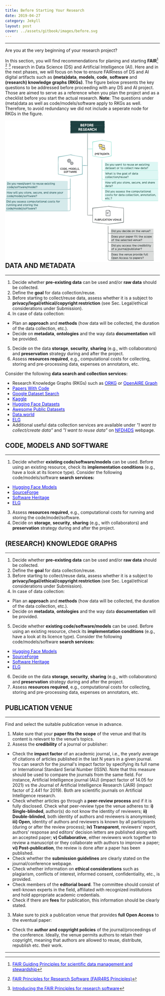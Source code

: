 ```yaml
---
title: Before Starting Your Research
date: 2019-04-27
category: Jekyll
layout: post
cover: ../assets/gitbook/images/before.svg
---
```


--------------------------------------------------------------------------------------------

Are you at the very beginning of your research project?

In this section, you will find recommendations for planing and starting **FAIR**[^1] [^2] [^3] research in Data Science (DS) and Artificial Intelligence (AI). Here and in the next phases, we will focus on how to ensure FAIRness of DS and AI digital artifacts such as **(meta)data**, **models**, **code**, **software** and **(research) knowledge graphs (RKGs)**. The figure below presents the key questions to be addressed before proceeding with any DS and AI project. Those are aimed to serve as a reference when you plan the project and as a checklist before you start the actual research. **Note**: The questions under (meta)data as well as code/models/software apply to RKGs as well. Therefore, to avoid redundancy we did not include a seperate node for RKGs in the figure.

[^1]: [<span style="color:blue">FAIR Guiding Principles for scientific data management and stewardship</span>](https://www.go-fair.org/fair-principles/)
[^2]: [<span style="color:blue">FAIR Principles for Research Software (FAIR4RS Principles)</span>](https://zenodo.org/record/6623556#.ZGHxauxBwUE)
[^3]: [<span style="color:blue">Introducing the FAIR Principles for research software</span>](https://www.nature.com/articles/s41597-022-01710-x)

<img src="../assets/gitbook/images/before_fig.jpeg"
     alt=""
     style="float: left; margin-right: 10px;" />

## DATA AND METADATA
--------------------------------------------------------------------------------------------

1. Decide whether **pre-existing data** can be used and/or **raw data** should be collected.
2. Define the **goal** for data collection/reuse.
3. Before starting to collect/reuse data, assess whether it is a subject to **privacy/legal/ethical/copyright restriction** (see Sec. Legal/ethical considerations under Submission). 
4. In case of data collection:
* Plan an **approach** and **methods** (how data will be collected, the duration of the data collection, etc.).
* Decide on **metadata**, **ontologies** and the way data **documentation** will be provided.
5. Decide on the data **storage**, **security**, **sharing** (e.g., with collaborators) and **preservation** strategy during and after the project.
6. Assess **resources required**, e.g., computational costs for collecting, storing and pre-processing data, expenses on annotators, etc. 

Consider the following **data search and collection services:**
* Research Knowledge Graphs (RKGs) such as [<span style="color:blue">ORKG</span>](https://dl.acm.org/doi/10.1145/3360901.3364435) or [<span style="color:blue">OpenAIRE Graph</span>](https://graph.openaire.eu)
* [<span style="color:blue">Papers With Code</span>](https://paperswithcode.com)  
* [<span style="color:blue">Google Dataset Search</span>](https://datasetsearch.research.google.com)
* [<span style="color:blue">Kaggle</span>](https://www.kaggle.com/datasets)
* [<span style="color:blue">Hugging Face Datasets</span>](https://huggingface.co/docs/datasets/index)
* [<span style="color:blue">Awesome Public Datasets</span>](https://github.com/awesomedata/awesome-public-datasets#agriculture)
* [<span style="color:blue">Data.world</span>](https://data.world/search?context=community&entryTypeLabel=dataset&type=resources)
* [<span style="color:blue">ELG</span>](https://live.european-language-grid.eu)
* Additional useful data collection services are available under *"I want to collect/create data"* and *"I want to reuse data"* on [<span style="color:blue">NFDI4DS</span>](https://www.nfdi4datascience.de/services/) webpage.

## CODE, MODELS AND SOFTWARE
--------------------------------------------------------------------------------------------

1. Decide whether **existing code/software/models** can be used. Before using an existing resource, check its **implementation conditions** (e.g., have a look at its licence type). Consider the following code/models/software **search services:**
* [<span style="color:blue">Hugging Face Models</span>](https://huggingface.co/models)
* [<span style="color:blue">SourceForge</span>](https://sourceforge.net)
* [<span style="color:blue">Software Heritage</span>](https://www.softwareheritage.org)
* [<span style="color:blue">ELG</span>](https://live.european-language-grid.eu)
3.  Assess **resources required**, e.g., computational costs for running and storing the code/model/software.
4. Decide on **storage**, **security**, **sharing** (e.g., with collaborators) and **preservation** strategy during and after the project.

## (RESEARCH) KNOWLEDGE GRAPHS
--------------------------------------------------------------------------------------------

1. Decide whether **pre-existing data** can be used and/or **raw data** should be collected.
2. Define the **goal** for data collection/reuse.
3. Before starting to collect/reuse data, assess whether it is a subject to **privacy/legal/ethical/copyright restriction** (see Sec. Legal/ethical considerations under Submission). 
4. In case of data collection:
* Plan an **approach** and **methods** (how data will be collected, the duration of the data collection, etc.).
* Decide on **metadata**, **ontologies** and the way data **documentation** will be provided.
5. Decide whether **existing code/software/models** can be used. Before using an existing resource, check its **implementation conditions** (e.g., have a look at its licence type). Consider the following code/models/software **search services:**
* [<span style="color:blue">Hugging Face Models</span>](https://huggingface.co/models)
* [<span style="color:blue">SourceForge</span>](https://sourceforge.net)
* [<span style="color:blue">Software Heritage</span>](https://www.softwareheritage.org)
* [<span style="color:blue">ELG</span>](https://live.european-language-grid.eu)
6. Decide on the data **storage**, **security**, **sharing** (e.g., with collaborators) and **preservation** strategy during and after the project.
7. Assess **resources required**, e.g., computational costs for collecting, storing and pre-processing data, expenses on annotators, etc. 

## PUBLICATION VENUE
--------------------------------------------------------------------------------------------

Find and select the suitable publication venue in advance. 
1. Make sure that your **paper fits the scope** of the venue and that its content is relevant to the venue’s topics.
2. Assess the **credibility** of a journal or publisher:
* Check the **impact factor** of an academic journal, i.e., the yearly average of citations of articles published in the last N years in a given journal. You can search for the journal's impact factor by specifying its full name or International Standard Serial Number (ISSN). Note that this measure should be used to compare the journals from the same field. For instance, Artificial Intelligence journal (AIJ) (impact factor of 14.05 for 2021) vs the Journal of Artificial Intelligence Research (JAIR) (impact factor of 2.441 for 2019). Both are scientific journals on Artificial Intelligence research.
* Check whether articles go through a **peer-review process** and if it is fully disclosed. Check what peer-review type the venue adheres to: **i) Single-blinded**, author(s) do not know the identity of reviewers; **ii) Double-blinded**, both identity of authors and reviewers is anonymised; **iii) Open**, identity of authors and reviewers is known by all participants (during or after the review process); **iv) Transparent**, reviewers’ report, authors’ response and editors’ decision letters are published along with an accepted paper; **v) Collaborative**, either reviewers work together to review a manuscript or they collaborate with authors to improve a paper; **vi) Post-publication**, the review is done after a paper has been published.
* Check whether the **submission guidelines** are clearly stated on the journal/conference webpage.
* Check whether information on **ethical considerations** such as plagiarism, conflicts of interest, informed consent, confidentiality, etc., is provided.
* Check members of the **editorial board**. The committee should consist of well-known experts in the field, affiliated with recognized institutions and hold appropriate academic credentials.
* Check if there are **fees** for publication, this information should be clearly stated.
3. Make sure to pick a publication venue that provides **full Open Access** to the eventual paper:
* Check the **author and copyright policies** of the journal/proceedings of the conference. Ideally, the venue permits authors to retain their copyright, meaning that authors are allowed to reuse, distribute, republish etc. their work. 

--------------------------------------------------------------------------------------------
